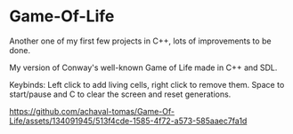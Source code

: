 # Game-Of-Life

Another one of my first few projects in C++, lots of improvements to be done.

My version of Conway's well-known Game of Life made in C++ and SDL.

Keybinds:
Left click to add living cells, right click to remove them. Space to start/pause and C to clear the screen and reset generations.

https://github.com/achaval-tomas/Game-Of-Life/assets/134091945/513f4cde-1585-4f72-a573-585aaec7fa1d

